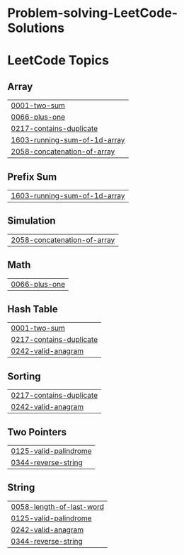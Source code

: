# Problem-solving-LeetCode-Solutions
<!---LeetCode Topics Start-->
# LeetCode Topics
## Array
|  |
| ------- |
| [0001-two-sum](https://github.com/Abdo-R-23/Problem-solving-LeetCode-Solutions/tree/master/0001-two-sum) |
| [0066-plus-one](https://github.com/Abdo-R-23/Problem-solving-LeetCode-Solutions/tree/master/0066-plus-one) |
| [0217-contains-duplicate](https://github.com/Abdo-R-23/Problem-solving-LeetCode-Solutions/tree/master/0217-contains-duplicate) |
| [1603-running-sum-of-1d-array](https://github.com/Abdo-R-23/Problem-solving-LeetCode-Solutions/tree/master/1603-running-sum-of-1d-array) |
| [2058-concatenation-of-array](https://github.com/Abdo-R-23/Problem-solving-LeetCode-Solutions/tree/master/2058-concatenation-of-array) |
## Prefix Sum
|  |
| ------- |
| [1603-running-sum-of-1d-array](https://github.com/Abdo-R-23/Problem-solving-LeetCode-Solutions/tree/master/1603-running-sum-of-1d-array) |
## Simulation
|  |
| ------- |
| [2058-concatenation-of-array](https://github.com/Abdo-R-23/Problem-solving-LeetCode-Solutions/tree/master/2058-concatenation-of-array) |
## Math
|  |
| ------- |
| [0066-plus-one](https://github.com/Abdo-R-23/Problem-solving-LeetCode-Solutions/tree/master/0066-plus-one) |
## Hash Table
|  |
| ------- |
| [0001-two-sum](https://github.com/Abdo-R-23/Problem-solving-LeetCode-Solutions/tree/master/0001-two-sum) |
| [0217-contains-duplicate](https://github.com/Abdo-R-23/Problem-solving-LeetCode-Solutions/tree/master/0217-contains-duplicate) |
| [0242-valid-anagram](https://github.com/Abdo-R-23/Problem-solving-LeetCode-Solutions/tree/master/0242-valid-anagram) |
## Sorting
|  |
| ------- |
| [0217-contains-duplicate](https://github.com/Abdo-R-23/Problem-solving-LeetCode-Solutions/tree/master/0217-contains-duplicate) |
| [0242-valid-anagram](https://github.com/Abdo-R-23/Problem-solving-LeetCode-Solutions/tree/master/0242-valid-anagram) |
## Two Pointers
|  |
| ------- |
| [0125-valid-palindrome](https://github.com/Abdo-R-23/Problem-solving-LeetCode-Solutions/tree/master/0125-valid-palindrome) |
| [0344-reverse-string](https://github.com/Abdo-R-23/Problem-solving-LeetCode-Solutions/tree/master/0344-reverse-string) |
## String
|  |
| ------- |
| [0058-length-of-last-word](https://github.com/Abdo-R-23/Problem-solving-LeetCode-Solutions/tree/master/0058-length-of-last-word) |
| [0125-valid-palindrome](https://github.com/Abdo-R-23/Problem-solving-LeetCode-Solutions/tree/master/0125-valid-palindrome) |
| [0242-valid-anagram](https://github.com/Abdo-R-23/Problem-solving-LeetCode-Solutions/tree/master/0242-valid-anagram) |
| [0344-reverse-string](https://github.com/Abdo-R-23/Problem-solving-LeetCode-Solutions/tree/master/0344-reverse-string) |
<!---LeetCode Topics End-->